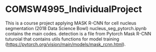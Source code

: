 # COMSW4995_IndividualProject
This is a course project applying MASK R-CNN for cell nucleus segmentation (2018 Data Science Bowl)
nucleus_seg_pytorch.ipynb contains the main codes.
detection is a file from Pytorch Mask R-CNN tuturoial that contains utils functions for model training (https://pytorch.org/vision/main/models/mask_rcnn.html).
